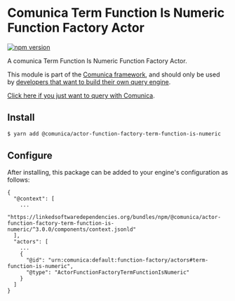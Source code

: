 # Comunica Term Function Is Numeric Function Factory Actor

[![npm version](https://badge.fury.io/js/%40comunica%2Factor-function-factory-term-function-is-numeric.svg)](https://www.npmjs.com/package/@comunica/actor-function-factory-term-function-is-numeric)

A comunica Term Function Is Numeric Function Factory Actor.

This module is part of the [Comunica framework](https://github.com/comunica/comunica),
and should only be used by [developers that want to build their own query engine](https://comunica.dev/docs/modify/).

[Click here if you just want to query with Comunica](https://comunica.dev/docs/query/).

## Install

```bash
$ yarn add @comunica/actor-function-factory-term-function-is-numeric
```

## Configure

After installing, this package can be added to your engine's configuration as follows:
```text
{
  "@context": [
    ...
    "https://linkedsoftwaredependencies.org/bundles/npm/@comunica/actor-function-factory-term-function-is-numeric/^3.0.0/components/context.jsonld"
  ],
  "actors": [
    ...
    {
      "@id": "urn:comunica:default:function-factory/actors#term-function-is-numeric",
      "@type": "ActorFunctionFactoryTermFunctionIsNumeric"
    }
  ]
}
```
